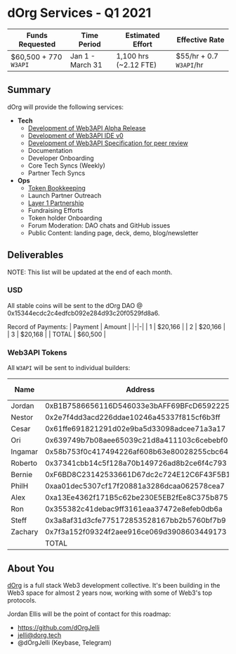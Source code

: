 # dOrg Services - Q1 2021

| Funds Requested | Time Period | Estimated Effort | Effective Rate |
|-|-|-|-|
| $60,500 + 770 `W3API` | Jan 1 - March 31 | 1,100 hrs (~2.12 FTE) | $55/hr + 0.7 `W3API`/hr |

## Summary

dOrg will provide the following services:
- **Tech**
  - [Development of Web3API Alpha Release](https://github.com/Web3-API/roadmap/issues/11)
  - [Development of Web3API IDE v0](https://github.com/Web3-API/roadmap/issues/2)
  - [Development of Web3API Specification for peer review](https://github.com/Web3-API/roadmap/issues/10)
  - Documentation
  - Developer Onboarding
  - Core Tech Syncs (Weekly)
  - Partner Tech Syncs
- **Ops**
  - [Token Bookkeeping](../token-allocations/)
  - Launch Partner Outreach
  - [Layer 1 Partnership](https://github.com/Web3-API/roadmap/issues/1)
  - Fundraising Efforts
  - Token holder Onboarding
  - Forum Moderation: DAO chats and GitHub issues
  - Public Content: landing page, deck, demo, blog/newsletter

## Deliverables

NOTE: This list will be updated at the end of each month.

### USD

All stable coins will be sent to the dOrg DAO @ 0x15344ecdc2c4edfcb092e284d93c20f0529fd8a6.

Record of Payments:
| Payment | Amount |
|-|-|
| 1 | $20,166 |
| 2 | $20,166 |
| 3 | $20,168 | 
| TOTAL | $60,500 |

### Web3API Tokens

All `W3API` will be sent to individual builders:

| Name | Address | Amount (`W3API`) |
|-|-|-|
| Jordan | 0xB1B7586656116D546033e3bAFF69BFcD6592225E | TBD |
| Nestor | 0x2e7f4dd3acd226ddae10246a45337f815cf6b3ff | TBD |
| Cesar | 0x61ffe691821291d02e9ba5d33098adcee71a3a17 | TBD |
| Ori | 0x639749b7b08aee65039c21d8a411103c6cebebf0 | TBD  |
| Ingamar | 0x58b753f0c417494226af608b63e80028255cbc64 | TBD  |
| Roberto | 0x37341cbb14c5f128a70b149726ad8b2ce6f4c793 | TBD  | 
| Bernie | 0xF6BD8C23142533661D67dc2c724E12C6F43F5B1C | TBD |
| PhilH | 0xaa01dec5307cf17f20881a3286dcaa062578cea7 | TBD | 
| Alex | 0xa13Ee4362f171B5c62be230E5EB2fEe8C375b875 | TBD |
| Ron | 0x355382c41debac9ff3161eaa37472e8efeb0db6a | TBD |
| Steff | 0x3a8af31d3cfe775172853528167bb2b5760bf7b9 | TBD |
| Zachary | 0x7f3a152f09324f2aee916ce069d3908603449173 | TBD |
| | TOTAL | 770 |

## About You
[dOrg](https://dorg.tech) is a full stack Web3 development collective. It's been building in the Web3 space for almost 2 years now, working with some of Web3's top protocols.

Jordan Ellis will be the point of contact for this roadmap:
- https://github.com/dOrgJelli  
- jelli@dorg.tech
- @dOrgJelli (Keybase, Telegram)
